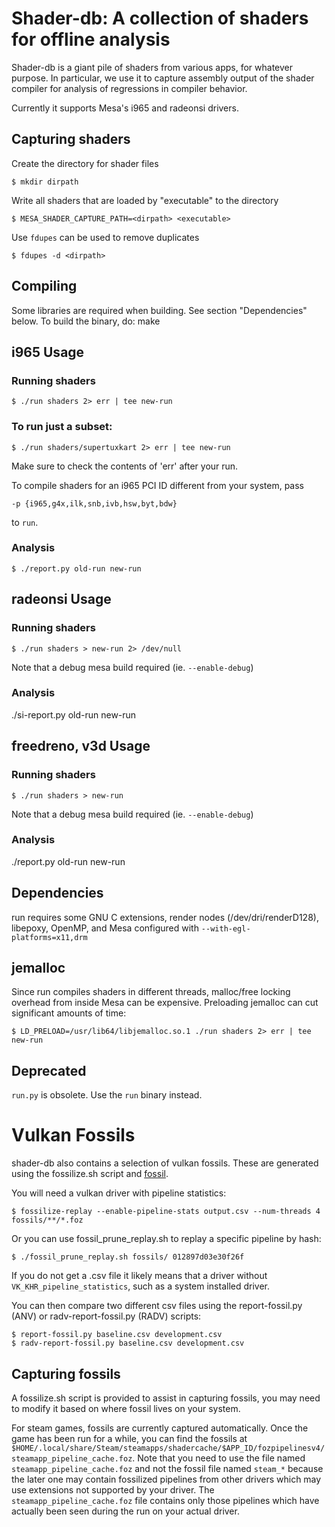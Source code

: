 Shader-db: A collection of shaders for offline analysis
=======================================================

Shader-db is a giant pile of shaders from various apps, for whatever purpose.
In particular, we use it to capture assembly output of the shader compiler for
analysis of regressions in compiler behavior.

Currently it supports Mesa's i965 and radeonsi drivers.


## Capturing shaders

Create the directory for shader files

    $ mkdir dirpath

Write all shaders that are loaded by "executable" to the directory

    $ MESA_SHADER_CAPTURE_PATH=<dirpath> <executable>

Use `fdupes` can be used to remove duplicates

    $ fdupes -d <dirpath>


## Compiling

Some libraries are required when building. See section "Dependencies" below.
To build the binary, do:
make

## i965 Usage

### Running shaders

    $ ./run shaders 2> err | tee new-run

### To run just a subset:

    $ ./run shaders/supertuxkart 2> err | tee new-run

Make sure to check the contents of 'err' after your run.

To compile shaders for an i965 PCI ID different from your system, pass

	-p {i965,g4x,ilk,snb,ivb,hsw,byt,bdw}

to `run`.


### Analysis

    $ ./report.py old-run new-run


## radeonsi Usage

### Running shaders

    $ ./run shaders > new-run 2> /dev/null

Note that a debug mesa build required (ie. `--enable-debug`)


### Analysis

./si-report.py old-run new-run


## freedreno, v3d Usage

### Running shaders

    $ ./run shaders > new-run

Note that a debug mesa build required (ie. `--enable-debug`)

### Analysis

./report.py old-run new-run


## Dependencies

run requires some GNU C extensions, render nodes (/dev/dri/renderD128),
libepoxy, OpenMP, and Mesa configured with `--with-egl-platforms=x11,drm`


## jemalloc

Since run compiles shaders in different threads, malloc/free locking overhead
from inside Mesa can be expensive. Preloading jemalloc can cut significant
amounts of time:

    $ LD_PRELOAD=/usr/lib64/libjemalloc.so.1 ./run shaders 2> err | tee new-run


## Deprecated

`run.py` is obsolete. Use the `run` binary instead.


# Vulkan Fossils

shader-db also contains a selection of vulkan fossils. These are generated
using the fossilize.sh script and [fossil](https://github.com/ValveSoftware/Fossilize).

You will need a vulkan driver with pipeline statistics:

    $ fossilize-replay --enable-pipeline-stats output.csv --num-threads 4 fossils/**/*.foz

Or you can use fossil_prune_replay.sh to replay a specific pipeline by hash:

    $ ./fossil_prune_replay.sh fossils/ 012897d03e30f26f

If you do not get a .csv file it likely means that a driver without
`VK_KHR_pipeline_statistics`, such as a system installed driver.

You can then compare two different csv files using the report-fossil.py (ANV) or
radv-report-fossil.py (RADV) scripts:

    $ report-fossil.py baseline.csv development.csv
    $ radv-report-fossil.py baseline.csv development.csv

## Capturing fossils

A fossilize.sh script is provided to assist in capturing fossils, you may
need to modify it based on where fossil lives on your system.

For steam games, fossils are currently captured automatically.  Once the game
has been run for a while, you can find the fossils at
`$HOME/.local/share/Steam/steamapps/shadercache/$APP_ID/fozpipelinesv4/steamapp_pipeline_cache.foz`.
Note that you need to use the file named `steamapp_pipeline_cache.foz` and not
the fossil file named `steam_*` because the later one may contain fossilized
pipelines from other drivers which may use extensions not supported by your
driver.  The `steamapp_pipeline_cache.foz` file contains only those pipelines
which have actually been seen during the run on your actual driver.
